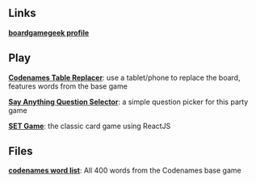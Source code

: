 ## Links

[**boardgamegeek profile**](https://www.boardgamegeek.com/user/cardflopper)

## Play

[**Codenames Table Replacer**](codenames): use a tablet/phone to replace the board, features words from the base game

[**Say Anything Question Selector**](sayanything): a simple question picker for this party game

[**SET Game**](set): the classic card game using ReactJS

## Files
[**codenames word list**](codenames/codenames_words.txt): All 400 words from the Codenames base game 
